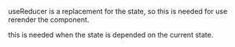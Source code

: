 useReducer is a replacement for the state,
so this is needed for use rerender the component.

this is needed when the state is depended on the current state. 


